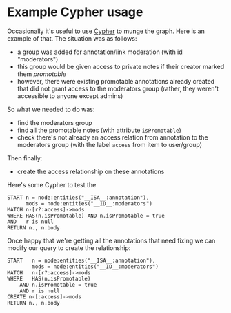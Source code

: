 Example Cypher usage
====================

Occasionally it's useful to use [Cypher](http://neo4j.com/docs/1.9.9/cypher-query-lang.html) to munge the graph.
Here is an example of that. The situation was as follows:

 - a group was added for annotation/link moderation (with id "moderators")
 - this group would be given access to private notes if their creator marked them *promotable*
 - however, there were existing promotable annotations already created that did not grant access to the moderators group
   (rather, they weren't accessible to anyone except admins)

So what we needed to do was:

 - find the moderators group
 - find all the promotable notes (with attribute `isPromotable`)
 - check there's not already an access relation from annotation to the moderators group (with the
   label `access` from item to user/group)

Then finally:

 - create the access relationship on these annotations

Here's some Cypher to test the

```
START n = node:entities("__ISA__:annotation"),
      mods = node:entities("__ID__:moderators")
MATCH n-[r?:access]->mods
WHERE HAS(n.isPromotable) AND n.isPromotable = true
AND   r is null
RETURN n., n.body
```

Once happy that we're getting all the annotations that need fixing we can modify our query
to create the relationship:

```
START   n = node:entities("__ISA__:annotation"),
        mods = node:entities("__ID__:moderators")
MATCH   n-[r?:access]->mods
WHERE   HAS(n.isPromotable)
    AND n.isPromotable = true
    AND r is null
CREATE n-[:access]->mods
RETURN n., n.body
```


